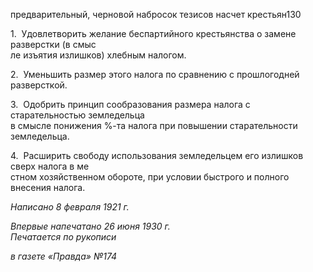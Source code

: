 предварительный, черновой набросок тезисов насчет крестьян130

1.  Удовлетворить желание беспартийного крестьянства о замене разверстки (в смыс­  
ле изъятия излишков) хлебным налогом.

2.  Уменьшить размер этого налога по сравнению с прошлогодней разверсткой.

3.  Одобрить принцип сообразования размера налога с старательностью земледельца  
в смысле понижения %-та налога при повышении старательности земледельца.

4.  Расширить свободу использования земледельцем его излишков сверх налога в ме­  
стном хозяйственном обороте, при условии быстрого и полного внесения налога.

_Написано 8 февраля 1921 г._

_Впервые напечатано 26 июня 1930 г.                                                       Печатается по рукописи_

_в газете «Правда» №174_